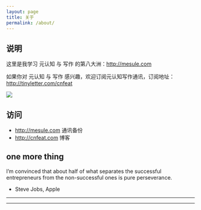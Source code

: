 ```yaml
---
layout: page
title: 关于
permalink: /about/
---
```


## 说明

这里是我学习 元认知 与 写作 的第八大洲：<http://mesule.com>

如果你对 元认知 与 写作 感兴趣，欢迎订阅元认知写作通讯，订阅地址：<http://tinyletter.com/cnfeat>

![](http://openmindclub.qiniudn.com/cnfeat/image/MesuleSub.jpg)



## 访问

- http://mesule.com 通讯备份
- http://cnfeat.com 博客


## one more thing

I’m convinced that about half of what separates the successful entrepreneurs from the non-successful ones is pure perseverance.
- Steve Jobs, Apple


-----

-----
